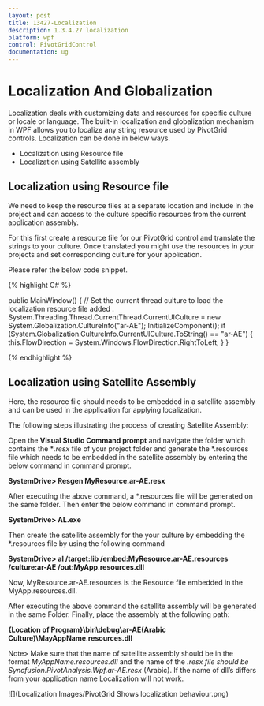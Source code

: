 ```yaml
---
layout: post
title: 13427-Localization
description: 1.3.4.27 localization
platform: wpf
control: PivotGridControl
documentation: ug
---
```


# Localization And Globalization

Localization deals with customizing data and resources for specific culture or locale or language. The built-in localization and globalization mechanism in WPF allows you to localize any string resource used by PivotGrid controls. Localization can be done in below ways.

* Localization using Resource file
* Localization using Satellite assembly

## Localization using Resource file

We need to keep the resource files at a separate location and include in the project and can access to the culture specific resources from the current application assembly.

For this first create a resource file for our PivotGrid control and translate the strings to your culture. Once translated you might use the resources in your projects and set corresponding culture for your application. 

Please refer the below code snippet.

{% highlight C# %}

public MainWindow() {
    //  Set the current thread culture to load the localization resource file added .    
    System.Threading.Thread.CurrentThread.CurrentUICulture = new System.Globalization.CultureInfo("ar-AE");
    InitializeComponent();
    if (System.Globalization.CultureInfo.CurrentUICulture.ToString() == "ar-AE") {
        this.FlowDirection = System.Windows.FlowDirection.RightToLeft;
    }
}

{% endhighlight %}

## Localization using Satellite Assembly

Here, the resource file should needs to be embedded in a satellite assembly and can be used in the application for applying localization. 

The following steps illustrating the process of creating Satellite Assembly:

Open the **Visual Studio Command prompt** and navigate the folder which contains the **.resx* file of your project folder and generate the *.resources file which needs to be embedded in the satellite assembly by entering the below command in command prompt. 
                            
**SystemDrive> Resgen MyResource.ar-AE.resx**

After executing the above command, a *.resources file will be generated on the same folder. Then enter the below command in command prompt.

**SystemDrive> AL.exe**
 
Then create the satellite assembly for the your culture by embedding the *.resources file by using the following command

**SystemDrive> al /target:lib /embed:MyResource.ar-AE.resources /culture:ar-AE /out:MyApp.resources.dll**

Now, MyResource.ar-AE.resources is the Resource file embedded in the MyApp.resources.dll.

After executing the above command the satellite assembly will be generated in the same Folder. Finally, place the assembly at the following path:
    
**{Location of Program}\bin\debug\ar-AE(Arabic Culture)\MayAppName.resources.dll**

Note> Make sure that the name of satellite assembly should be in the format *MyAppName.resources.dll* and the name of the *.resx file should be Syncfusion.PivotAnalysis.Wpf.ar-AE.resx* (Arabic). If the name of dll’s differs from your application name Localization will not work.


![](Localization Images/PivotGrid Shows localization behaviour.png)
	